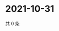 # 2021-10-31

共 0 条

<!-- BEGIN WEIBO -->
<!-- 最后更新时间 Sun Oct 31 2021 09:59:20 GMT+0800 (China Standard Time) -->

<!-- END WEIBO -->
